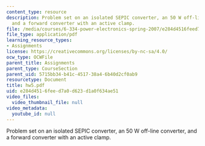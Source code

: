 ```yaml
---
content_type: resource
description: Problem set on an isolated SEPIC converter, an 50 W off-line converter,
  and a forward converter with an active clamp.
file: /media/courses/6-334-power-electronics-spring-2007/e284d4516feed7a0d623d1a0f634ae51_hw5.pdf
file_type: application/pdf
learning_resource_types:
- Assignments
license: https://creativecommons.org/licenses/by-nc-sa/4.0/
ocw_type: OCWFile
parent_title: Assignments
parent_type: CourseSection
parent_uid: 5715bb34-b41c-4517-38a4-6b40d2cf0ab9
resourcetype: Document
title: hw5.pdf
uid: e284d451-6fee-d7a0-d623-d1a0f634ae51
video_files:
  video_thumbnail_file: null
video_metadata:
  youtube_id: null
---
```

Problem set on an isolated SEPIC converter, an 50 W off-line converter, and a forward converter with an active clamp.
